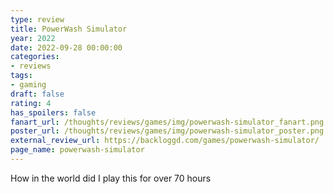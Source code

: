 ```yaml
---
type: review
title: PowerWash Simulator
year: 2022
date: 2022-09-28 00:00:00
categories:
- reviews
tags:
- gaming
draft: false
rating: 4
has_spoilers: false
fanart_url: /thoughts/reviews/games/img/powerwash-simulator_fanart.png
poster_url: /thoughts/reviews/games/img/powerwash-simulator_poster.png
external_review_url: https://backloggd.com/games/powerwash-simulator/
page_name: powerwash-simulator
---
```


How in the world did I play this for over 70 hours

